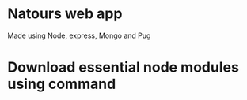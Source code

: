 # Natours web app

Made using Node, express, Mongo and Pug

# Download essential node modules using command

<npm install>

